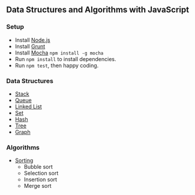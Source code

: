 ## Data Structures and Algorithms with JavaScript

### Setup
* Install [Node.js](https://nodejs.org/)
* Install [Grunt](http://gruntjs.com/)
* Install [Mocha](http://mochajs.org/) `npm install -g mocha`
* Run `npm install` to install dependencies.
* Run `npm test`, then happy coding.

### Data Structures
* [Stack](https://github.com/puffsun/js_datastructures_algorithms/tree/master/src/datastructures/stack)
* [Queue](https://github.com/puffsun/js_datastructures_algorithms/tree/master/src/datastructures/queue)
* [Linked List](https://github.com/puffsun/js_datastructures_algorithms/tree/master/src/datastructures/list)
* [Set](https://github.com/puffsun/js_datastructures_algorithms/tree/master/src/datastructures/set)
* [Hash](https://github.com/puffsun/js_datastructures_algorithms/tree/master/src/datastructures/hash)
* [Tree](https://github.com/puffsun/js_datastructures_algorithms/tree/master/src/datastructures/tree)
* [Graph](https://github.com/puffsun/js_datastructures_algorithms/tree/master/src/datastructures/graph)

### Algorithms
* [Sorting](https://github.com/puffsun/js_datastructures_algorithms/tree/master/src/algorithms)
    * Bubble sort
    * Selection sort
    * Insertion sort
    * Merge sort
